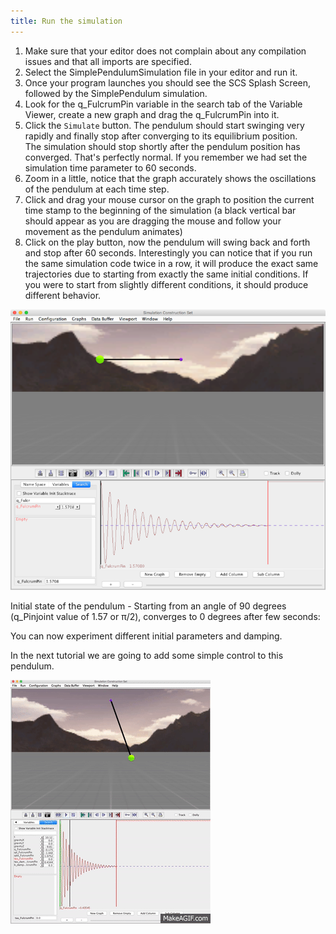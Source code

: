 ```yaml
---
title: Run the simulation
---
```

1. Make sure that your editor does not complain about any compilation issues and that all imports are specified. 
2. Select the SimplePendulumSimulation file in your editor and run it. 
3. Once your program launches you should see the SCS Splash Screen, followed by the SimplePendulum simulation. 
4. Look for the q_FulcrumPin variable in the search tab of the Variable Viewer, create a new graph and drag the q_FulcrumPin into it.
5. Click the `Simulate` button. The pendulum should start swinging very rapidly and finally stop after converging to its equilibrium position.  
The simulation should stop shortly after the pendulum position has converged. That's perfectly normal. If you remember we had set the simulation time parameter to 60 seconds.     
5. Zoom in a little, notice that the graph accurately shows the oscillations of the pendulum at each time step. 
6. Click and drag your mouse cursor on the graph to position the current time stamp to the beginning of the simulation (a black vertical bar should appear as you are dragging the mouse and follow your movement as the pendulum animates)
7. Click on the play button, now the pendulum will swing back and forth and stop after 60 seconds. Interestingly you can notice that if you run the same simulation code twice in a row, it will produce the exact same trajectories due to starting from exactly the same initial conditions.
 If you were to start from slightly different conditions, it should produce different behavior.

![pendulum initial state](/resources/images/scs-tutorials/simple-pendulum/pendulum-after-run-sim.png)  

Initial state of the pendulum - Starting from an angle of 90 degrees (q_Pinjoint value of 1.57 or π/2), converges to 0 degrees after few seconds:  

You can now experiment different initial parameters and damping.

In the next tutorial we are going to add some simple control to this pendulum. 

![pendulum initial state](/resources/images/scs-tutorials/simple-pendulum/no_control_simple_pendulum.gif)  